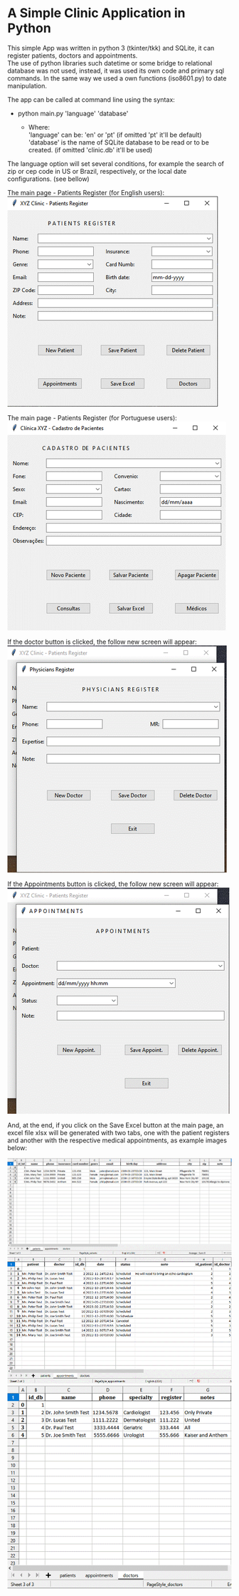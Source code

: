 # A Simple Clinic Application in Python

This simple App was written in python 3 (tkinter/tkk) and SQLite, it can register patients, doctors and appointments.  
The use of python libraries such datetime or some bridge to relational database was not used, instead, it was used its own code and primary sql commands. In the same way we used a own functions (iso8601.py) to date manipulation. 

The app can be called at command line using the syntax:

- python main.py 'language'  'database' 

  -  Where:  
'language' can be: 'en' or 'pt' (if omitted 'pt' it'll be default)  
'database' is the name of SQLite database to be read or to be created. (if omitted 'clinic.db' it'll be used)

The language option will set several conditions, for example the search of zip or cep code in US or Brazil, respectively, or the local date configurations. (see bellow)

The main page - Patients Register (for English users):  
![Main Page Image](src\images\main_page.gif)


The main page - Patients Register (for Portuguese users):  
![Imagem da tela principal](src\images\tela_principal.gif) 

If the doctor button is clicked, the follow new screen will appear:
![Doctors register page](src\images\doctor_page.gif)

If the Appointments button is clicked, the follow new screen will appear:
![Doctors register page](src\images\appoint_page.gif)

And, at the end, if you click on the Save Excel button at the main page, an excel file xlsx will be generated with two tabs, one with the patient registers and another with the respective medical appointments, as example images below:  

![patients's sheet](src\images\patients_xlsx.gif)  
![appointments's sheet](src\images\appointments_xlsx.gif)  
![doctors's sheet](src\images\doctors_xlsx.gif)






















